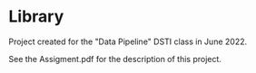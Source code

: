 # Library

Project created for the "Data Pipeline" DSTI class in June 2022.

See the Assigment.pdf for the description of this project.
